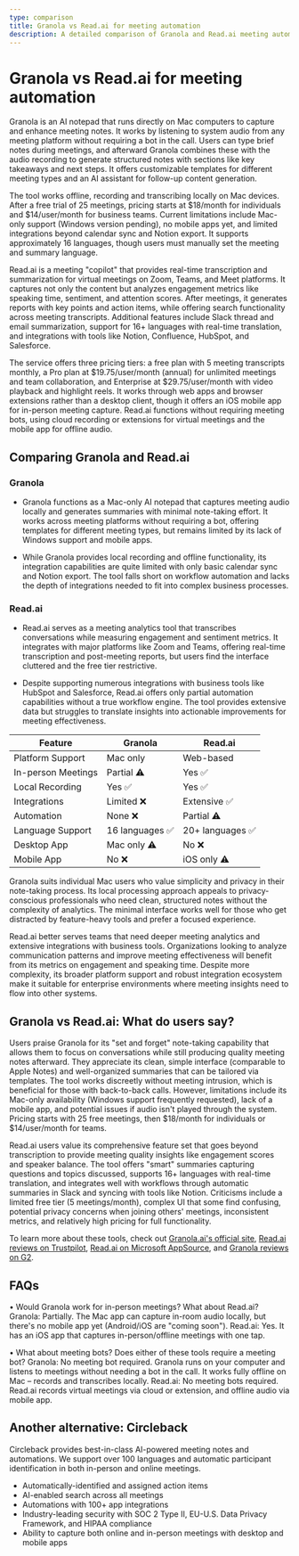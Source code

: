 ```yaml
---
type: comparison
title: Granola vs Read.ai for meeting automation
description: A detailed comparison of Granola and Read.ai meeting automation tools, exploring their features, pricing, platform support, and user feedback to help you choose the right solution for your needs.
---
```


# Granola vs Read.ai for meeting automation

Granola is an AI notepad that runs directly on Mac computers to capture and enhance meeting notes. It works by listening to system audio from any meeting platform without requiring a bot in the call. Users can type brief notes during meetings, and afterward Granola combines these with the audio recording to generate structured notes with sections like key takeaways and next steps. It offers customizable templates for different meeting types and an AI assistant for follow-up content generation.

The tool works offline, recording and transcribing locally on Mac devices. After a free trial of 25 meetings, pricing starts at $18/month for individuals and $14/user/month for business teams. Current limitations include Mac-only support (Windows version pending), no mobile apps yet, and limited integrations beyond calendar sync and Notion export. It supports approximately 16 languages, though users must manually set the meeting and summary language.

Read.ai is a meeting "copilot" that provides real-time transcription and summarization for virtual meetings on Zoom, Teams, and Meet platforms. It captures not only the content but analyzes engagement metrics like speaking time, sentiment, and attention scores. After meetings, it generates reports with key points and action items, while offering search functionality across meeting transcripts. Additional features include Slack thread and email summarization, support for 16+ languages with real-time translation, and integrations with tools like Notion, Confluence, HubSpot, and Salesforce.

The service offers three pricing tiers: a free plan with 5 meeting transcripts monthly, a Pro plan at $19.75/user/month (annual) for unlimited meetings and team collaboration, and Enterprise at $29.75/user/month with video playback and highlight reels. It works through web apps and browser extensions rather than a desktop client, though it offers an iOS mobile app for in-person meeting capture. Read.ai functions without requiring meeting bots, using cloud recording or extensions for virtual meetings and the mobile app for offline audio.

## Comparing Granola and Read.ai

### Granola

* Granola functions as a Mac-only AI notepad that captures meeting audio locally and generates summaries with minimal note-taking effort. It works across meeting platforms without requiring a bot, offering templates for different meeting types, but remains limited by its lack of Windows support and mobile apps.

* While Granola provides local recording and offline functionality, its integration capabilities are quite limited with only basic calendar sync and Notion export. The tool falls short on workflow automation and lacks the depth of integrations needed to fit into complex business processes.

### Read.ai

* Read.ai serves as a meeting analytics tool that transcribes conversations while measuring engagement and sentiment metrics. It integrates with major platforms like Zoom and Teams, offering real-time transcription and post-meeting reports, but users find the interface cluttered and the free tier restrictive.

* Despite supporting numerous integrations with business tools like HubSpot and Salesforce, Read.ai offers only partial automation capabilities without a true workflow engine. The tool provides extensive data but struggles to translate insights into actionable improvements for meeting effectiveness.

| Feature | Granola | Read.ai |
|---------|---------|---------|
| Platform Support | Mac only | Web-based |
| In-person Meetings | Partial ⚠️ | Yes ✅ |
| Local Recording | Yes ✅ | Yes ✅ |
| Integrations | Limited ❌ | Extensive ✅ |
| Automation | None ❌ | Partial ⚠️ |
| Language Support | 16 languages ✅ | 20+ languages ✅ |
| Desktop App | Mac only ⚠️ | No ❌ |
| Mobile App | No ❌ | iOS only ⚠️ |

Granola suits individual Mac users who value simplicity and privacy in their note-taking process. Its local processing approach appeals to privacy-conscious professionals who need clean, structured notes without the complexity of analytics. The minimal interface works well for those who get distracted by feature-heavy tools and prefer a focused experience.

Read.ai better serves teams that need deeper meeting analytics and extensive integrations with business tools. Organizations looking to analyze communication patterns and improve meeting effectiveness will benefit from its metrics on engagement and speaking time. Despite more complexity, its broader platform support and robust integration ecosystem make it suitable for enterprise environments where meeting insights need to flow into other systems.

## Granola vs Read.ai: What do users say?

Users praise Granola for its "set and forget" note-taking capability that allows them to focus on conversations while still producing quality meeting notes afterward. They appreciate its clean, simple interface (comparable to Apple Notes) and well-organized summaries that can be tailored via templates. The tool works discreetly without meeting intrusion, which is beneficial for those with back-to-back calls. However, limitations include its Mac-only availability (Windows support frequently requested), lack of a mobile app, and potential issues if audio isn't played through the system. Pricing starts with 25 free meetings, then $18/month for individuals or $14/user/month for teams.

Read.ai users value its comprehensive feature set that goes beyond transcription to provide meeting quality insights like engagement scores and speaker balance. The tool offers "smart" summaries capturing questions and topics discussed, supports 16+ languages with real-time translation, and integrates well with workflows through automatic summaries in Slack and syncing with tools like Notion. Criticisms include a limited free tier (5 meetings/month), complex UI that some find confusing, potential privacy concerns when joining others' meetings, inconsistent metrics, and relatively high pricing for full functionality.

To learn more about these tools, check out [Granola.ai's official site](https://granola.ai), [Read.ai reviews on Trustpilot](https://www.trustpilot.com/review/read.ai), [Read.ai on Microsoft AppSource](https://appsource.microsoft.com/en-us/product/office/WA200003896?tab=Reviews), and [Granola reviews on G2](https://www.g2.com/products/granola/reviews).

## FAQs 
• Would Granola work for in-person meetings? What about Read.ai?
Granola: Partially. The Mac app can capture in-room audio locally, but there's no mobile app yet (Android/iOS are "coming soon").
Read.ai: Yes. It has an iOS app that captures in-person/offline meetings with one tap.

• What about meeting bots? Does either of these tools require a meeting bot?
Granola: No meeting bot required. Granola runs on your computer and listens to meetings without needing a bot in the call. It works fully offline on Mac – records and transcribes locally.
Read.ai: No meeting bots required. Read.ai records virtual meetings via cloud or extension, and offline audio via mobile app.

## Another alternative: Circleback
Circleback provides best-in-class AI-powered meeting notes and automations. We support over 100 languages and automatic participant identification in both in-person and online meetings.
* Automatically-identified and assigned action items
* AI-enabled search across all meetings
* Automations with 100+ app integrations
* Industry-leading security with SOC 2 Type II, EU-U.S. Data Privacy Framework, and HIPAA compliance
* Ability to capture both online and in-person meetings with desktop and mobile apps
